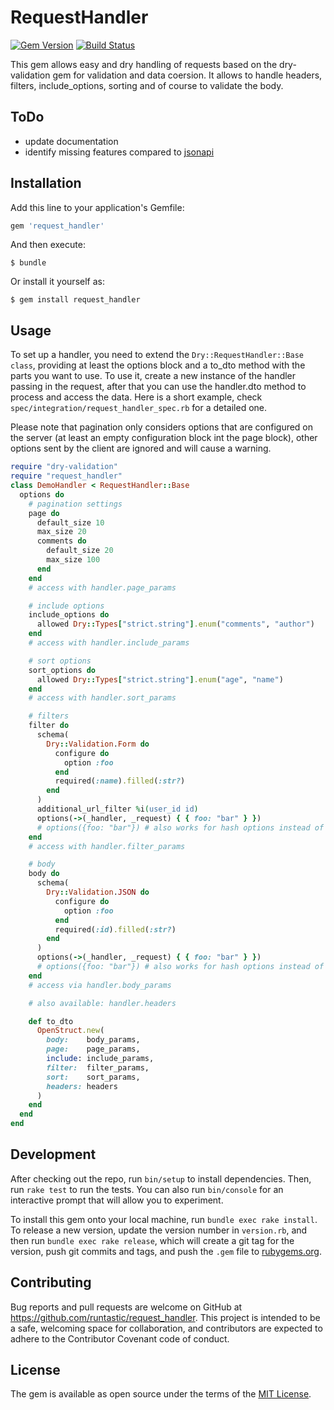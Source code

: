 # RequestHandler

[![Gem Version](https://badge.fury.io/rb/request_handler.svg)](https://badge.fury.io/rb/request_handler)
[![Build Status](https://travis-ci.org/runtastic/request_handler.svg?branch=master)](https://travis-ci.org/runtastic/request_handler)

This gem allows easy and dry handling of requests based on the dry-validation gem for validation and
data coersion. It allows to handle headers, filters, include_options, sorting and of course to
validate the body.

## ToDo

- update documentation
- identify missing features compared to [jsonapi](https://jsonapi.org)

## Installation

Add this line to your application's Gemfile:

```ruby
gem 'request_handler'
```

And then execute:

    $ bundle

Or install it yourself as:

    $ gem install request_handler

## Usage

To set up a handler, you need to extend the `Dry::RequestHandler::Base class`, providing at least the options block and a to_dto method with the parts you want to use.
To use it, create a new instance of the handler passing in the request, after that you can use the handler.dto method to process and access the data.
Here is a short example, check `spec/integration/request_handler_spec.rb` for a detailed one.

Please note that pagination only considers options that are configured on the server (at least an empty configuration block int the page block), other options sent by the client are ignored and will cause a warning.

```ruby
require "dry-validation"
require "request_handler"
class DemoHandler < RequestHandler::Base
  options do
    # pagination settings
    page do
      default_size 10
      max_size 20
      comments do
        default_size 20
        max_size 100
      end
    end
    # access with handler.page_params

    # include options
    include_options do
      allowed Dry::Types["strict.string"].enum("comments", "author")
    end
    # access with handler.include_params

    # sort options
    sort_options do
      allowed Dry::Types["strict.string"].enum("age", "name")
    end
    # access with handler.sort_params

    # filters
    filter do
      schema(
        Dry::Validation.Form do
          configure do
            option :foo
          end
          required(:name).filled(:str?)
        end
      )
      additional_url_filter %i(user_id id)
      options(->(_handler, _request) { { foo: "bar" } })
      # options({foo: "bar"}) # also works for hash options instead of procs
    end
    # access with handler.filter_params

    # body
    body do
      schema(
        Dry::Validation.JSON do
          configure do
            option :foo
          end
          required(:id).filled(:str?)
        end
      )
      options(->(_handler, _request) { { foo: "bar" } })
      # options({foo: "bar"}) # also works for hash options instead of procs
    end
    # access via handler.body_params

    # also available: handler.headers

    def to_dto
      OpenStruct.new(
        body:    body_params,
        page:    page_params,
        include: include_params,
        filter:  filter_params,
        sort:    sort_params,
        headers: headers
      )
    end
  end
end
```

## Development

After checking out the repo, run `bin/setup` to install dependencies. Then, run `rake test` to run the tests. You can also run `bin/console` for an interactive prompt that will allow you to experiment.

To install this gem onto your local machine, run `bundle exec rake install`. To release a new version, update the version number in `version.rb`, and then run `bundle exec rake release`, which will create a git tag for the version, push git commits and tags, and push the `.gem` file to [rubygems.org](https://rubygems.org).

## Contributing
Bug reports and pull requests are welcome on GitHub at https://github.com/runtastic/request_handler. This project is intended to be a safe, welcoming space for collaboration, and contributors are expected to adhere to the Contributor Covenant code of conduct.

## License

The gem is available as open source under the terms of the [MIT License](http://opensource.org/licenses/MIT).
